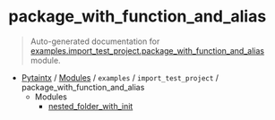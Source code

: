 # package_with_function_and_alias

> Auto-generated documentation for [examples.import_test_project.package_with_function_and_alias](../../../../examples/import_test_project/package_with_function_and_alias/__init__.py) module.

- [Pytaintx](../../../README.md#pytaintx-index) / [Modules](../../../README.md#pytaintx-modules) / `examples` / `import_test_project` / package_with_function_and_alias
    - Modules
        - [nested_folder_with_init](nested_folder_with_init/index.md#nested_folder_with_init)
